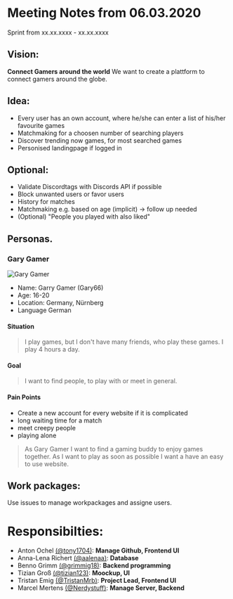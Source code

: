 # Meeting Notes from 06.03.2020

Sprint from xx.xx.xxxx - xx.xx.xxxx

## Vision:
**Connect Gamers around the world**
We want to create a plattform to connect gamers around the globe.

## Idea:
- Every user has an own account, where he/she can enter a list of his/her favourite games
- Matchmaking for a choosen number of searching players
- Discover trending now games, for most searched games
- Personised landingpage if logged in

## Optional:
- Validate Discordtags with Discords API if possible
- Block unwanted users or favor users
- History for matches
- Matchmaking e.g. based on age (implicit) -> follow up needed
- (Optional) "People you played with also liked"

## Personas.

### Gary Gamer
![Gary Gamer](https://images.assetsdelivery.com/compings_v2/indomercy/indomercy1410/indomercy141000048.jpg)

- Name: Garry Gamer (Gary66)
- Age: 16-20
- Location: Germany, Nürnberg
- Language German

#### Situation
> I play games, but I don't have many friends, who play these games. I play 4 hours a day.

#### Goal
> I want to find people, to play with or meet in general. 

#### Pain Points
- Create a new account for every website if it is complicated
- long waiting time for a match
- meet creepy people
- playing alone

> As Gary Gamer I want to find a gaming buddy to enjoy games together. As I want to play as soon as possible I want a have an easy to use website.

## Work packages:
Use issues to manage workpackages and assigne users.

# Responsibilties:
- Anton Ochel [(@tony1704)](https://github.com/Tony1704): **Manage Github, Frontend UI**
- Anna-Lena Richert [(@aalenaa)](https://github.com/aalenaa): **Database**
- Benno Grimm [(@grimmig18)](https://github.com/Grimmig18): **Backend programming**
- Tizian Groß [(@tizian123)](https://github.com/tizian123): **Moockup, UI**
- Tristan Emig [(@TristanMrb)](https://github.com/TristanMrb): **Project Lead, Frontend UI**
- Marcel Mertens [(@Nerdystuff)](https://github.com/NerdyStuff): **Manage Server, Backend**
